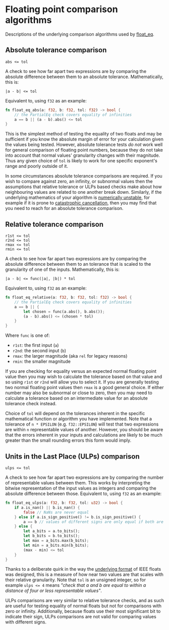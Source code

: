 # Floating point comparison algorithms

Descriptions of the underlying comparison algorithms used by [float_eq].

## Absolute tolerance comparison

```
abs <= tol
```

A check to see how far apart two expressions are by comparing the absolute
difference between them to an absolute tolerance. Mathematically, this is:

```
|a - b| <= tol
```

Equivalent to, using `f32` as an example:

```rust
fn float_eq_abs(a: f32, b: f32, tol: f32) -> bool {
    // the PartialEq check covers equality of infinities
    a == b || (a - b).abs() <= tol
}
```

This is the simplest method of testing the equality of two floats and may be
sufficient if you know the absolute margin of error for your calculation given
the values being tested. However, absolute tolerance tests *do not* work well for
general comparison of floating point numbers, because they do not take into
account that normal values' granularity changes with their magnitude. Thus any
given choice of `tol` is likely to work for one specific exponent's range and
poorly outside of it.

In some circumstances absolute tolerance comparisons are required. If you wish
to compare against zero, an infinity, or subnormal values then the assumptions
that relative tolerance or ULPs based checks make about how neighbouring values
are related to one another break down. Similarly, if the underlying mathematics
of your algorithm is [numerically unstable], for example if it is prone to
[catastrophic cancellation], then you may find that you need to reach for an
absolute tolerance comparison.

## Relative tolerance comparison

```
r1st <= tol
r2nd <= tol
rmax <= tol
rmin <= tol
```

A check to see how far apart two expressions are by comparing the absolute
difference between them to an tolerance that is scaled to the granularity of
one of the inputs. Mathematically, this is:

```
|a - b| <= func(|a|, |b|) * tol
```

Equivalent to, using `f32` as an example:

```rust
fn float_eq_relative(a: f32, b: f32, tol: f32) -> bool {
    // the PartialEq check covers equality of infinities
    a == b || {
        let chosen = func(a.abs(), b.abs());
        (a - b).abs() <= (chosen * tol)
    }
}
```

Where `func` is one of:
- `r1st`: the first input (`a`)
- `r2nd`: the second input (`b`)
- `rmax`: the larger magnitude (aka `rel` for legacy reasons)
- `rmin`: the smaller magnitude

If you are checking for equality versus an expected normal floating point value
then you may wish to calculate the tolerance based on that value and so using
`r1st` or `r2nd` will allow you to select it. If you are generally testing two
normal floating point values then `rmax` is a good general choice. If either
number may also be subnormal or close to zero, then you may need to calculate a
tolerance based on an intermediate value for an absolute tolerance check
instead.

Choice of `tol` will depend on the tolerances inherent in the specific
mathematical function or algorithm you have implemented. Note that a tolerance
of `n * EPSILON` (e.g. `f32::EPSILON`) will test that two expressions are within
`n` representable values of another. However, you should be aware that the
errors inherent in your inputs and calculations are likely to be much greater
than the small rounding errors this form would imply.

## Units in the Last Place (ULPs) comparison

```
ulps <= tol
```

A check to see how far apart two expressions are by comparing the number of
representable values between them. This works by interpreting the bitwise
representation of the input values as integers and comparing the absolute
difference between those. Equivalent to, using `f32` as an example:

```rust
fn float_eq_ulps(a: f32, b: f32, tol: u32) -> bool {
    if a.is_nan() || b.is_nan() {
        false // NaNs are never equal
    } else if a.is_sign_positive() != b.is_sign_positive() {
        a == b // values of different signs are only equal if both are zero.
    } else {
        let a_bits = a.to_bits();
        let b_bits = b.to_bits();
        let max = a_bits.max(b_bits);
        let min = a_bits.min(b_bits);
        (max - min) <= tol
    }
}
```

Thanks to a deliberate quirk in the way the [underlying format] of IEEE floats
was designed, this is a measure of how near two values are that scales with
their relative granularity. Note that `tol` is an unsigned integer, so for
example `ulps <= 4` means *"check that a and b are equal to within a distance of
four or less representable values"*.

ULPs comparisons are very similar to relative tolerance checks, and as such are
useful for testing equality of normal floats but not for comparisons with zero
or infinity. Additionally, because floats use their most significant bit to
indicate their sign, ULPs comparisons are not valid for comparing values with
different signs.

[catastrophic cancellation]: https://en.wikipedia.org/wiki/Catastrophic_cancellation
[float_eq]: http://crates.io/crates/float_eq
[numerically unstable]: https://nhigham.com/2020/08/04/what-is-numerical-stability/
[underlying format]: https://randomascii.wordpress.com/2012/01/23/stupid-float-tricks-2/